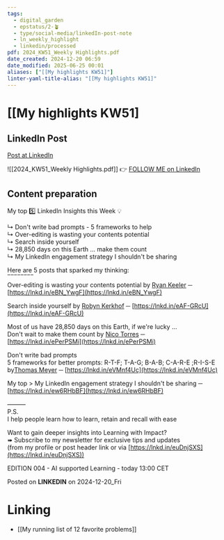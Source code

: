```yaml
---
tags:
  - digital_garden
  - epstatus/2-🪴
  - type/social-media/linkedIn-post-note
  - ln_weekly_highlight
  - linkedin/processed
pdf: 2024_KW51_Weekly Highlights.pdf
date_created: 2024-12-20 06:59
date_modified: 2025-06-25 00:01
aliases: ["[[My highlights KW51]"]
linter-yaml-title-alias: "[[My highlights KW51]"
---
```

# [[My highlights KW51]

## LinkedIn Post

[Post at LinkedIn](https://www.linkedin.com/posts/sebastiankamilli_my-highlights-from-kw-51-in-2024-activity-7275767019939983361-pWm7?utm_source=share&utm_medium=member_desktop)
  
![[2024_KW51_Weekly Highlights.pdf]]
👉 [FOLLOW ME on LinkedIn](https://www.linkedin.com/comm/mynetwork/discovery-see-all?usecase=PEOPLE_FOLLOWS&followMember=sebastiankamilli)

## Content preparation

My top 5️⃣ LinkedIn Insights this Week 💡  
  
↳ Don't write bad prompts - 5 frameworks to help  
↳ Over-editing is wasting your contents potential  
↳ Search inside yourself  
↳ 28,850 days on this Earth ... make them count  
↳ My LinkedIn engagement strategy I shouldn't be sharing  
  
Here are 5 posts that sparked my thinking:  
‾‾‾‾‾‾‾‾  
Over-editing is wasting your contents potential by [Ryan Keeler](https://www.linkedin.com/in/mrryankeeler/) ─  
[https://lnkd.in/eBN_YwgF](https://lnkd.in/eBN_YwgF)  
  
Search inside yourself by [Robyn Kerkhof](https://www.linkedin.com/in/robyn-kerkhof/) ─ [https://lnkd.in/eAF-GRcU](https://lnkd.in/eAF-GRcU)  
  
Most of us have 28,850 days on this Earth, if we're lucky ...  
Don't wait to make them count by [Nico Torres](https://www.linkedin.com/in/nicotorressantana/) ─  
[https://lnkd.in/ePerPSMi](https://lnkd.in/ePerPSMi)  
  
Don't write bad prompts  
5 frameworks for better prompts: R-T-F; T-A-G; B-A-B; C-A-R-E ;R-I-S-E  
by[Thomas Meyer](https://www.linkedin.com/in/the-thomas-meyer/) ─ [https://lnkd.in/eVMnf4Uc](https://lnkd.in/eVMnf4Uc)  
  
My top > My LinkedIn engagement strategy I shouldn't be sharing ─  
[https://lnkd.in/ew6RHbBF](https://lnkd.in/ew6RHbBF)  
  
———  
P.S.  
I help people learn how to learn, retain and recall with ease  
  
Want to gain deeper insights into Learning with Impact?  
➠ Subscribe to my newsletter for exclusive tips and updates  
(from my profile or post header link or via [https://lnkd.in/euDnjSXS](https://lnkd.in/euDnjSXS))  
  
EDITION 004 - AI supported Learning - today 13:00 CET

Posted on **LINKEDIN** on 2024-12-20_Fri

# Linking

+ [[My running list of 12 favorite problems]]